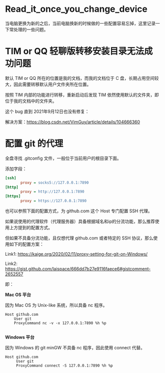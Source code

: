 # Read_it_once_you_change_device

当电脑更换为新的之后，当前电脑换新的时候做的一些配置容易忘掉，这里记录一下常处理的一些问题。

# TIM or QQ 轻聊版转移安装目录无法成功问题
默认 TIM or QQ 所在的位置是我的文档，而我的文档位于 C 盘，长期占用空间较大，因此需要转移默认用户文件夹所在位置。

按照 TIM 内部的功能进行转移，重新启动后发现 TIM 依然使用默认的文件夹，即位于我的文档中的文件夹。

这个 bug 直到 2021年9月12日也没有修复：

解决方案：https://blog.csdn.net/VimGuy/article/details/104666360

# 配置 git 的代理

全盘寻找 .gitconfig 文件，一般位于当前用户的根目录下面。

添加字段：
```ini
[ssh]
       proxy = socks5://127.0.0.1:7890
[http]
       proxy = http://127.0.0.1:7890
[https]
       proxy = https://127.0.0.1:7890
```

也可以参照下面的配置方式，为 github.com 这个 Host 专门配置 SSH 代理。

如果说使用的代理软件（代理服务器）具备根据域名和ip的分流功能，那么推荐使用上方提到的配置方式。

但如果不具备分流功能，且仅想代理 github.com 或者特定的 SSH 协议，那么使用如下的配置方案：

Link1: https://kaige.org/2020/02/11/proxy-setting-for-git-on-Windows/ 

Link2: https://gist.github.com/laispace/666dd7b27e9116faece6#gistcomment-2652557

即：

**Mac OS 平台**

因为 Mac OS 为 Unix-like 系统，所以具备 nc 程序。

```gitconfig
Host github.com
    User git
    ProxyCommand nc -v -x 127.0.0.1:7890 %h %p
    
```

**Windows 平台**

因为 Windows 的 git minGW 不具备 nc 程序，因此使用 connect 代替。

```gitconfig
Host github.com
     User git
     ProxyCommand connect -S 127.0.0.1:7890 %h %p
```
